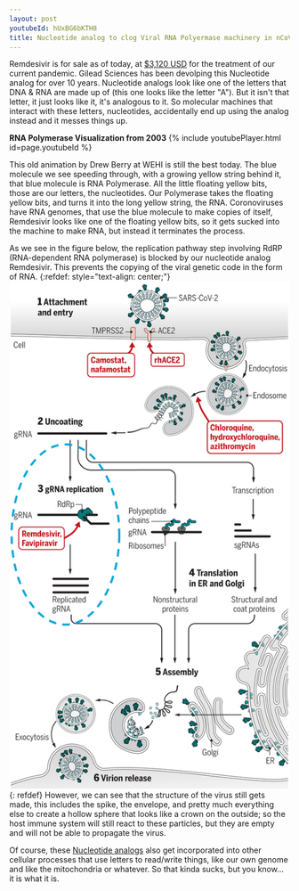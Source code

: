 ```yaml
---
layout: post
youtubeId: hUxBG6bKTH8
title: Nucleotide analog to clog Viral RNA Polyermase machinery in nCoV-2019  
---
```


Remdesivir is for sale as of today, at [$3,120 USD](https://www.statnews.com/2020/06/29/gilead-announces-remdesivir-price-covid-19/) for the treatment of our current pandemic. Gilead Sciences has been devolping this Nucleotide analog for over 10 years. Nucleotide analogs look like one of the letters that DNA & RNA are made up of (this one looks like the letter "A"). But it isn't that letter, it just looks like it, it's analogous to it. So molecular machines that interact with these letters, nucleotides, accidentally end up using the analog instead and it messes things up.

**RNA Polymerase Visualization from 2003** 
{% include youtubePlayer.html id=page.youtubeId %}

This old animation by Drew Berry at WEHI is still the best today. The blue molecule we see speeding through, with a growing yellow string behind it, that blue molecule is RNA Polymerase. All the little floating yellow bits, those are our letters, the nucleotides. Our Polymerase takes the floating yellow bits, and turns it into the long yellow string, the RNA. Coronoviruses have RNA genomes, that use the blue molecule to make copies of itself, Remdesivir looks like one of the floating yellow bits, so it gets sucked into the machine to make RNA, but instead it terminates the process. 

As we see in the figure below, the replication pathway step involving RdRP (RNA-dependent RNA polymerase) is blocked by our nucleotide analog Remdesivir. This prevents the copying of the viral genetic code in the form of RNA.
{:refdef: style="text-align: center;"}
![Replication Pathway](/images/pathway.png "SARS-CoV-2 Replicatioin Pathway")
{: refdef}
However, we can see that the structure of the virus still gets made, this includes the spike, the envelope, and pretty much everything else to create a hollow sphere that looks like a crown on the outside; so the host immune system will still react to these particles, but they are empty and will not be able to propagate the virus.

Of course, these [Nucleotide analogs](https://en.wikipedia.org/wiki/Nucleoside_analogue) also get incorporated into other cellular processes that use letters to read/write things, like our own genome and like the mitochondria or whatever. So that kinda sucks, but you know... it is what it is.
